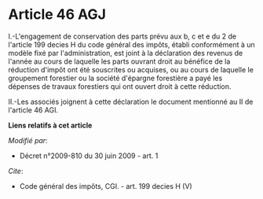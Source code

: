 # Article 46 AGJ

I.-L'engagement de conservation des parts prévu aux b, c et e du 2 de l'article 199 decies H du code général des impôts,
établi conformément à un modèle fixé par l'administration, est joint à la déclaration des revenus de l'année au cours de
laquelle les parts ouvrant droit au bénéfice de la réduction d'impôt ont été souscrites ou acquises, ou au cours de laquelle
le groupement forestier ou la société d'épargne forestière a payé les dépenses de travaux forestiers qui ont ouvert droit à
cette réduction. 

II.-Les associés joignent à cette déclaration le document mentionné au II de l'article 46 AGI.

**Liens relatifs à cet article**

_Modifié par_:

  - Décret n°2009-810 du 30 juin 2009 - art. 1

_Cite_:

  - Code général des impôts, CGI. - art. 199 decies H (V)
